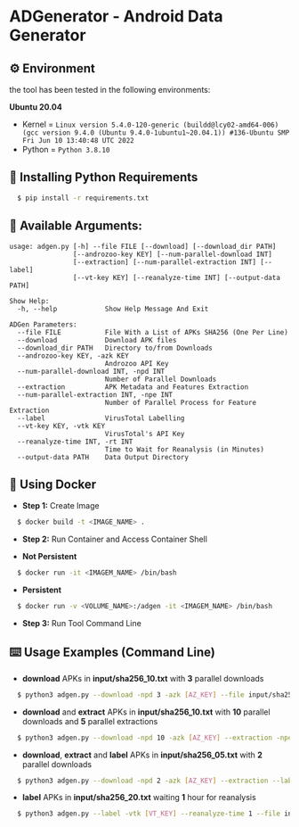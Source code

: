 # ADGenerator - Android Data Generator

## :gear: Environment

the tool has been tested in the following environments:

**Ubuntu 20.04**

- Kernel = `Linux version 5.4.0-120-generic (buildd@lcy02-amd64-006) (gcc version 9.4.0 (Ubuntu 9.4.0-1ubuntu1~20.04.1)) #136-Ubuntu SMP Fri Jun 10 13:40:48 UTC 2022`
- Python = `Python 3.8.10`


## :memo: Installing Python Requirements

~~~sh
  $ pip install -r requirements.txt
~~~

## :pushpin: Available Arguments:

```
usage: adgen.py [-h] --file FILE [--download] [--download_dir PATH]
                [--androzoo-key KEY] [--num-parallel-download INT]
                [--extraction] [--num-parallel-extraction INT] [--label]
                [--vt-key KEY] [--reanalyze-time INT] [--output-data PATH]

Show Help:
  -h, --help            Show Help Message And Exit

ADGen Parameters:
  --file FILE           File With a List of APKs SHA256 (One Per Line)
  --download            Download APK files
  --download_dir PATH   Directory to/from Downloads
  --androzoo-key KEY, -azk KEY
                        Androzoo API Key
  --num-parallel-download INT, -npd INT
                        Number of Parallel Downloads
  --extraction          APK Metadata and Features Extraction
  --num-parallel-extraction INT, -npe INT
                        Number of Parallel Process for Feature Extraction
  --label               VirusTotal Labelling
  --vt-key KEY, -vtk KEY
                        VirusTotal's API Key
  --reanalyze-time INT, -rt INT
                        Time to Wait for Reanalysis (in Minutes)
  --output-data PATH    Data Output Directory
```

## :whale: Using Docker

* **Step 1:** Create Image

```sh
  $ docker build -t <IMAGE_NAME> .
```

* **Step 2:** Run Container and Access Container Shell

- **Not Persistent**

```sh
  $ docker run -it <IMAGEM_NAME> /bin/bash
```

- **Persistent**

```sh
  $ docker run -v <VOLUME_NAME>:/adgen -it <IMAGEM_NAME> /bin/bash
```

* **Step 3:** Run Tool Command Line

## :keyboard: Usage Examples (Command Line)

* **download** APKs in **input/sha256_10.txt** with **3** parallel downloads
```sh
  $ python3 adgen.py --download -npd 3 -azk [AZ_KEY] --file input/sha256_10.txt
```

* **download** and **extract** APKs in **input/sha256_10.txt** with **10** parallel downloads and **5** parallel extractions
```sh
  $ python3 adgen.py --download -npd 10 -azk [AZ_KEY] --extraction -npe 5 --file input/sha256_20.txt
```

* **download**, **extract** and **label** APKs in **input/sha256_05.txt** with **2** parallel downloads
```sh
  $ python3 adgen.py --download -npd 2 -azk [AZ_KEY] --extraction --label -vtk [VT_KEY] --file input/sha256_05.txt
```

* **label** APKs in **input/sha256_20.txt** waiting **1** hour for reanalysis
```sh
  $ python3 adgen.py --label -vtk [VT_KEY] --reanalyze-time 1 --file input/sha256_20.txt
```
